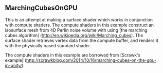 MarchingCubesOnGPU
------------------

This is an attempt at making a surface shader which works in conjunction with
compute shaders. The compute shaders in this example construct an isosurface
mesh from 4D Perlin noise volume with using [the marching cubes algorithm]
(http://en.wikipedia.org/wiki/Marching_cubes). The surface shader retrieves
vertex data from the compute buffer, and renders it with the physically based
standard shader.

The compute shaders in this example are borrowed from [Scrawk's example]
(http://scrawkblog.com/2014/10/16/marching-cubes-on-the-gpu-in-unity/).
